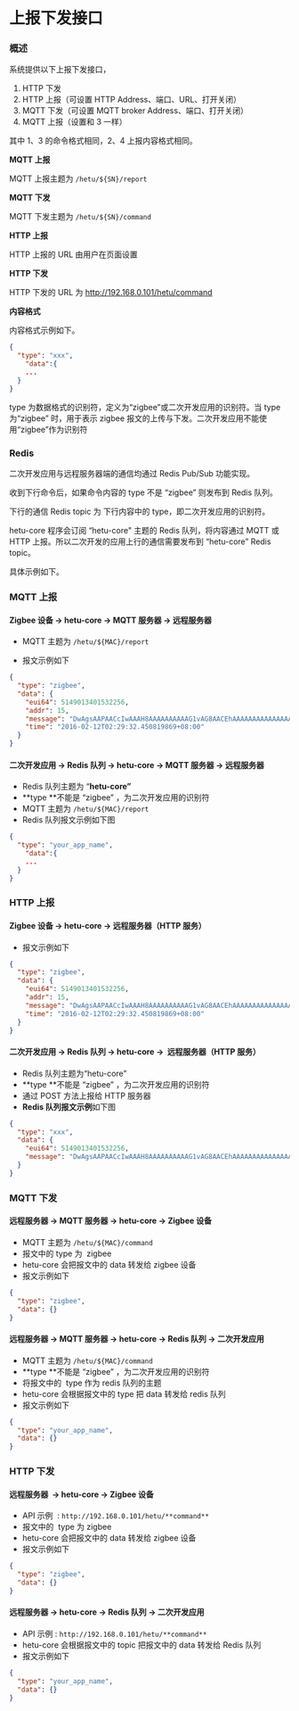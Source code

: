 # 上报下发接口

<a name="tSzvi"></a>

### 概述

系统提供以下上报下发接口，

1. HTTP 下发
2. HTTP 上报（可设置 HTTP Address、端口、URL、打开关闭）
3. MQTT 下发（可设置 MQTT broker Address、端口、打开关闭）
4. MQTT 上报（设置和 3 一样）

其中 1、3 的命令格式相同，2、4 上报内容格式相同。

**MQTT 上报**

MQTT 上报主题为 `/hetu/${SN}/report`

**MQTT 下发**

MQTT 下发主题为 `/hetu/${SN}/command`

**HTTP 上报**

HTTP 上报的 URL 由用户在页面设置

**HTTP 下发**

HTTP 下发的 URL 为 http://192.168.0.101/hetu/command

**内容格式**

内容格式示例如下。

```json
{
  "type": "xxx",
	"data":{
  	...
  }
}
```

type 为数据格式的识别符，定义为“zigbee”或二次开发应用的识别符。当 type 为“zigbee” 时，用于表示 zigbee 报文的上传与下发。二次开发应用不能使用“zigbee”作为识别符

### Redis

二次开发应用与远程服务器端的通信均通过 Redis Pub/Sub 功能实现。

收到下行命令后，如果命令内容的 type 不是 “zigbee” 则发布到 Redis 队列。

下行的通信 Redis topic 为 下行内容中的 type，即二次开发应用的识别符。

hetu-core 程序会订阅 “hetu-core" 主题的 Redis 队列，将内容通过 MQTT 或 HTTP 上报。所以二次开发的应用上行的通信需要发布到 “hetu-core” Redis topic。

具体示例如下。

### MQTT 上报

#### Zigbee 设备 -> hetu-core -> MQTT 服务器 -> 远程服务器

- MQTT 主题为 `/hetu/${MAC}/report`

- 报文示例如下

```json
{
  "type": "zigbee",
  "data": {
    "eui64": 5149013401532256,
    "addr": 15,
    "message": "DwAgsAAPAACcIwAAAH8AAAAAAAAAAG1vAG8AACEhAAAAAAAAAAAAAAAAAAAAAAAAAAAAAAAAAAAAAAAAAAAAAAAAAAAmWg==",
    "time": "2016-02-12T02:29:32.450819869+08:00"
  }
}
```

#### 二次开发应用 -> Redis 队列 -> hetu-core -> MQTT 服务器 -> 远程服务器

- Redis 队列主题为 “**hetu-core”**
- **type **不能是 “zigbee” ，为二次开发应用的识别符
- MQTT 主题为 `/hetu/${MAC}/report`
- Redis 队列报文示例如下图

```json
{
  "type": "your_app_name",
	"data":{
  	...
  }
}
```

### HTTP 上报

#### Zigbee 设备 -> hetu-core -> 远程服务器（HTTP 服务）

- 报文示例如下

```json
{
  "type": "zigbee",
  "data": {
    "eui64": 5149013401532256,
    "addr": 15,
    "message": "DwAgsAAPAACcIwAAAH8AAAAAAAAAAG1vAG8AACEhAAAAAAAAAAAAAAAAAAAAAAAAAAAAAAAAAAAAAAAAAAAAAAAAAAAmWg==",
    "time": "2016-02-12T02:29:32.450819869+08:00"
  }
}
```

#### 二次开发应用 -> Redis 队列 -> hetu-core ->  远程服务器（HTTP 服务）

- Redis 队列主题为“hetu-core”
- **type **不能是 “zigbee” ，为二次开发应用的识别符
- 通过 POST 方法上报给 HTTP 服务器
- **Redis 队列报文示例**如下图

```json
{
  "type": "xxx",
  "data": {
    "eui64": 5149013401532256,
    "message": "DwAgsAAPAACcIwAAAH8AAAAAAAAAAG1vAG8AACEhAAAAAAAAAAAAAAAAAAAAAAAAAAAAAAAAAAAAAAAAAAAAAAAAAAAmWg=="
  }
}
```

### MQTT 下发

#### 远程服务器 -> MQTT 服务器 -> hetu-core -> Zigbee 设备

- MQTT 主题为 `/hetu/${MAC}/command`
- 报文中的 type 为  zigbee
- hetu-core 会把报文中的 data 转发给 zigbee 设备
- 报文示例如下

```json
{
  "type": "zigbee",
  "data": {}
}
```

#### 远程服务器 -> MQTT 服务器 -> hetu-core -> Redis 队列 -> 二次开发应用

- MQTT 主题为 `/hetu/${MAC}/command`
- **type **不能是 “zigbee” ，为二次开发应用的识别符
- 将报文中的  type 作为 redis 队列的主题
- hetu-core 会根据报文中的 type 把 data 转发给 redis 队列
- 报文示例如下

```json
{
  "type": "your_app_name",
  "data": {}
}
```

### HTTP 下发

#### 远程服务器  -> hetu-core -> Zigbee 设备

- API 示例  : `http://192.168.0.101/hetu/**command**`
- 报文中的  type 为 zigbee
- hetu-core 会把报文中的 data 转发给 zigbee 设备
- 报文示例如下

```json
{
  "type": "zigbee",
  "data": {}
}
```

#### 远程服务器 -> hetu-core -> Redis 队列 -> 二次开发应用

- API 示例 : `http://192.168.0.101/hetu/**command**`
- hetu-core 会根据报文中的 topic 把报文中的 data 转发给 Redis 队列
- 报文示例如下

```json
{
  "type": "your_app_name",
  "data": {}
}
```
